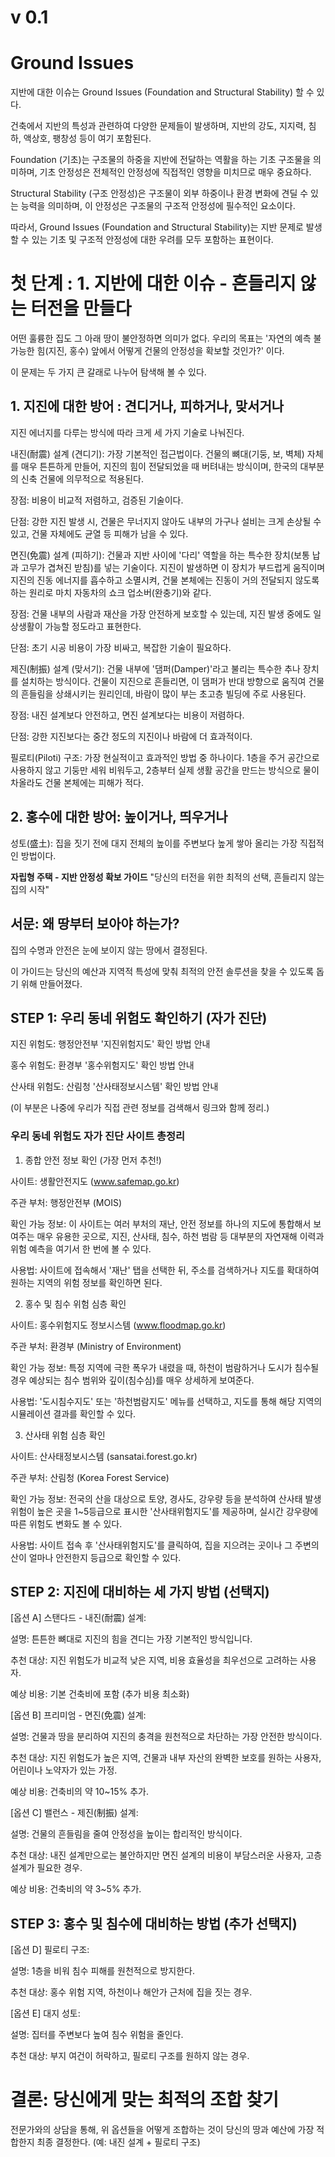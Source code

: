 # v 0.1

# Ground Issues
지반에 대한 이슈는 Ground Issues (Foundation and Structural Stability) 할 수 있다.

건축에서 지반의 특성과 관련하여 다양한 문제들이 발생하며, 지반의 강도, 지지력, 침하, 액상호, 팽창성 등이 여기 포함된다.

Foundation (기초)는 구조물의 하중을 지반에 전달하는 역활을 하는 기초 구조물을 의미하며, 기초 안정성은 전체적인 안정성에 직접적인 영향을 미치므로 매우 중요하다.

Structural Stability (구조 안정성)은 구조물이 외부 하중이나 환경 변화에 견딜 수 있는 능력을 의미하며, 이 안정성은 구조물의 구조적 안정성에 필수적인 요소이다.

따라서, Ground Issues (Foundation and Structural Stability)는 지반 문제로 발생할 수 있는 기초 및 구조적 안정성에 대한 우려를 모두 포함하는 표현이다.

# 첫 단계 : 1. 지반에 대한 이슈 - 흔들리지 않는 터전을 만들다
어떤 훌륭한 집도 그 아래 땅이 불안정하면 의미가 없다.
우리의 목표는 '자연의 예측 불가능한 힘(지진, 홍수) 앞에서 어떻게 건물의 안정성을 확보할 것인가?' 이다.

이 문제는 두 가지 큰 갈래로 나누어 탐색해 볼 수 있다.

## 1. 지진에 대한 방어 : 견디거나, 피하거나, 맞서거나
지진 에너지를 다루는 방식에 따라 크게 세 가지 기술로 나눠진다.

내진(耐震) 설계 (견디기): 가장 기본적인 접근법이다. 건물의 뼈대(기둥, 보, 벽체) 자체를 매우 튼튼하게 만들어, 지진의 힘이 전달되었을 때 버텨내는 방식이며, 한국의 대부분의 신축 건물에 의무적으로 적용된다.

장점: 비용이 비교적 저렴하고, 검증된 기술이다.

단점: 강한 지진 발생 시, 건물은 무너지지 않아도 내부의 가구나 설비는 크게 손상될 수 있고, 건물 자체에도 균열 등 피해가 남을 수 있다.

면진(免震) 설계 (피하기): 건물과 지반 사이에 '다리' 역할을 하는 특수한 장치(보통 납과 고무가 겹쳐진 받침)를 넣는 기술이다. 지진이 발생하면 이 장치가 부드럽게 움직이며 지진의 진동 에너지를 흡수하고 소멸시켜, 건물 본체에는 진동이 거의 전달되지 않도록 하는 원리로 마치 자동차의 쇼크 업소버(완충기)와 같다.

장점: 건물 내부의 사람과 재산을 가장 안전하게 보호할 수 있는데, 지진 발생 중에도 일상생활이 가능할 정도라고 표현한다.

단점: 초기 시공 비용이 가장 비싸고, 복잡한 기술이 필요하다.

제진(制振) 설계 (맞서기): 건물 내부에 '댐퍼(Damper)'라고 불리는 특수한 추나 장치를 설치하는 방식이다. 건물이 지진으로 흔들리면, 이 댐퍼가 반대 방향으로 움직여 건물의 흔들림을 상쇄시키는 원리인데, 바람이 많이 부는 초고층 빌딩에 주로 사용된다.

장점: 내진 설계보다 안전하고, 면진 설계보다는 비용이 저렴하다.

단점: 강한 지진보다는 중간 정도의 지진이나 바람에 더 효과적이다.

필로티(Piloti) 구조: 가장 현실적이고 효과적인 방법 중 하나이다. 1층을 주거 공간으로 사용하지 않고 기둥만 세워 비워두고, 2층부터 실제 생활 공간을 만드는 방식으로 물이 차올라도 건물 본체에는 피해가 적다.
## 2. 홍수에 대한 방어: 높이거나, 띄우거나

성토(盛土): 집을 짓기 전에 대지 전체의 높이를 주변보다 높게 쌓아 올리는 가장 직접적인 방법이다.


**자립형 주택 - 지반 안정성 확보 가이드**
"당신의 터전을 위한 최적의 선택, 흔들리지 않는 집의 시작"

## 서문: 왜 땅부터 보아야 하는가?

집의 수명과 안전은 눈에 보이지 않는 땅에서 결정된다.

이 가이드는 당신의 예산과 지역적 특성에 맞춰 최적의 안전 솔루션을 찾을 수 있도록 돕기 위해 만들어졌다.

## STEP 1: 우리 동네 위험도 확인하기 (자가 진단)

지진 위험도: 행정안전부 '지진위험지도' 확인 방법 안내

홍수 위험도: 환경부 '홍수위험지도' 확인 방법 안내

산사태 위험도: 산림청 '산사태정보시스템' 확인 방법 안내

(이 부분은 나중에 우리가 직접 관련 정보를 검색해서 링크와 함께 정리.)

### 우리 동네 위험도 자가 진단 사이트 총정리
1. 종합 안전 정보 확인 (가장 먼저 추천!)

사이트: 생활안전지도 (www.safemap.go.kr)

주관 부처: 행정안전부 (MOIS)

확인 가능 정보: 이 사이트는 여러 부처의 재난, 안전 정보를 하나의 지도에 통합해서 보여주는 매우 유용한 곳으로, 지진, 산사태, 침수, 하천 범람 등 대부분의 자연재해 이력과 위험 예측을 여기서 한 번에 볼 수 있다.

사용법: 사이트에 접속해서 '재난' 탭을 선택한 뒤, 주소를 검색하거나 지도를 확대하여 원하는 지역의 위험 정보를 확인하면 된다.

2. 홍수 및 침수 위험 심층 확인

사이트: 홍수위험지도 정보시스템 (www.floodmap.go.kr)

주관 부처: 환경부 (Ministry of Environment)

확인 가능 정보: 특정 지역에 극한 폭우가 내렸을 때, 하천이 범람하거나 도시가 침수될 경우 예상되는 침수 범위와 깊이(침수심)를 매우 상세하게 보여준다.

사용법: '도시침수지도' 또는 '하천범람지도' 메뉴를 선택하고, 지도를 통해 해당 지역의 시뮬레이션 결과를 확인할 수 있다.

3. 산사태 위험 심층 확인

사이트: 산사태정보시스템 (sansatai.forest.go.kr)

주관 부처: 산림청 (Korea Forest Service)

확인 가능 정보: 전국의 산을 대상으로 토양, 경사도, 강우량 등을 분석하여 산사태 발생 위험이 높은 곳을 1~5등급으로 표시한 '산사태위험지도'를 제공하며, 실시간 강우량에 따른 위험도 변화도 볼 수 있다.

사용법: 사이트 접속 후 '산사태위험지도'를 클릭하여, 집을 지으려는 곳이나 그 주변의 산이 얼마나 안전한지 등급으로 확인할 수 있다.

## STEP 2: 지진에 대비하는 세 가지 방법 (선택지)

[옵션 A] 스탠다드 - 내진(耐震) 설계:

설명: 튼튼한 뼈대로 지진의 힘을 견디는 가장 기본적인 방식입니다.

추천 대상: 지진 위험도가 비교적 낮은 지역, 비용 효율성을 최우선으로 고려하는 사용자.

예상 비용: 기본 건축비에 포함 (추가 비용 최소화)

[옵션 B] 프리미엄 - 면진(免震) 설계:

설명: 건물과 땅을 분리하여 지진의 충격을 원천적으로 차단하는 가장 안전한 방식이다.

추천 대상: 지진 위험도가 높은 지역, 건물과 내부 자산의 완벽한 보호를 원하는 사용자, 어린이나 노약자가 있는 가정.

예상 비용: 건축비의 약 10~15% 추가.

[옵션 C] 밸런스 - 제진(制振) 설계:

설명: 건물의 흔들림을 줄여 안정성을 높이는 합리적인 방식이다.

추천 대상: 내진 설계만으로는 불안하지만 면진 설계의 비용이 부담스러운 사용자, 고층 설계가 필요한 경우.

예상 비용: 건축비의 약 3~5% 추가.

## STEP 3: 홍수 및 침수에 대비하는 방법 (추가 선택지)

[옵션 D] 필로티 구조:

설명: 1층을 비워 침수 피해를 원천적으로 방지한다.

추천 대상: 홍수 위험 지역, 하천이나 해안가 근처에 집을 짓는 경우.

[옵션 E] 대지 성토:

설명: 집터를 주변보다 높여 침수 위험을 줄인다.

추천 대상: 부지 여건이 허락하고, 필로티 구조를 원하지 않는 경우.

# 결론: 당신에게 맞는 최적의 조합 찾기

전문가와의 상담을 통해, 위 옵션들을 어떻게 조합하는 것이 당신의 땅과 예산에 가장 적합한지 최종 결정한다. (예: 내진 설계 + 필로티 구조)
